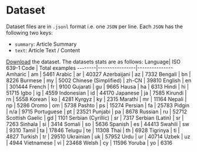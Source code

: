 # Dataset
Dataset files are in `.jsonl` format i.e. one `JSON` per line. Each `JSON` has the following two keys:

* `summary`: Article Summary
* `text`: Article Text / Content

[Download](https://docs.google.com/uc?export=download&id=1y0VJ5gTC9ZT42FnJgbrQSWSGT-jTkbfM) the dataset. The datasets stats are as follows:
Language| ISO 639-1 Code | Total examples 
--------|----------------|---------------
Amharic | am | 5461
Arabic | ar | 40327
Azerbaijani | az | 7332
Bengali | bn | 8226
Burmese | my | 5002
Chinese (Simplified) | zh-CN | 39810
English | en | 301444
French | fr | 9100
Gujarati | gu | 9665
Hausa | ha | 6313
Hindi | hi | 51715
Igbo | ig | 4559
Indonesian | id | 44170
Japanese | ja | 7585
Kirundi | rn | 5558
Korean | ko | 4281
Kyrgyz | ky | 2315
Marathi | mr | 11164
Nepali | np | 5286
Oromo | om | 5738
Pashto | ps | 15274
Persian | fa | 25783
Pidgin | n/a | 9715
Portuguese | pt | 23521
Punjabi | pa | 8678
Russian | ru | 52712
Scottish Gaelic | gd | 1101
Serbian (Cyrillic) | sr | 7317
Serbian (Latin) | sr | 7263
Sinhala | si | 3414
Somali | so | 5636
Spanish | es | 44413
Swahili | sw | 9310
Tamil | ta | 17846
Telugu | te | 11308
Thai | th | 6928
Tigrinya | ti | 4827
Turkish | tr | 29510
Ukrainian | uk | 57952
Urdu | ur | 40714
Uzbek | uz | 4944
Vietnamese | vi | 23468
Welsh | cy | 11596
Yoruba | yo | 6316
